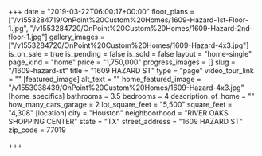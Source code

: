 +++
date = "2019-03-22T06:00:17+00:00"
floor_plans = ["/v1553284719/OnPoint%20Custom%20Homes/1609-Hazard-1st-Floor-1.jpg", "/v1553284720/OnPoint%20Custom%20Homes/1609-Hazard-2nd-floor-1.jpg"]
gallery_images = ["/v1553284720/OnPoint%20Custom%20Homes/1609-Hazard-4x3.jpg"]
is_on_sale = true
is_pending = false
is_sold = false
layout = "home-single"
page_kind = "home"
price = "1,750,000"
progress_images = []
slug = "/1609-hazard-st"
title = "1609 HAZARD ST"
type = "page"
video_tour_link = ""
[featured_image]
alt_text = ""
home_featured_image = "/v1553038439/OnPoint%20Custom%20Homes/1609-Hazard-4x3.jpg"
[home_specifics]
bathrooms = 3.5
bedrooms = 4
description_of_home = ""
how_many_cars_garage = 2
lot_square_feet = "5,500"
square_feet = "4,308"
[location]
city = "Houston"
neighboorhood = "RIVER OAKS SHOPPING CENTER"
state = "TX"
street_address = "1609 HAZARD ST"
zip_code = 77019

+++
